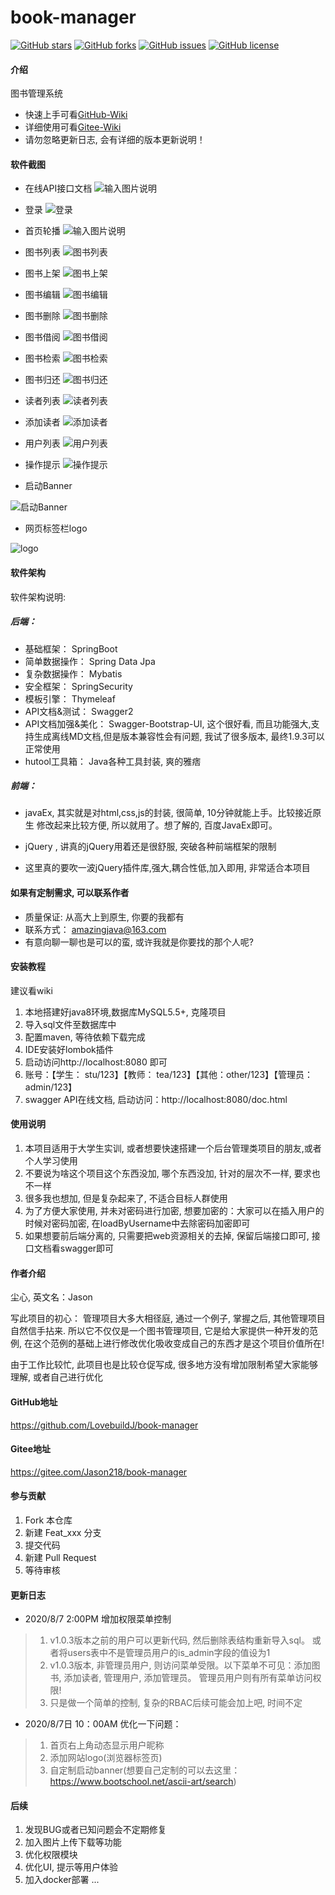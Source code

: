 # book-manager

[![GitHub stars](https://img.shields.io/github/stars/LovebuildJ/book-manager?style=social)](https://github.com/LovebuildJ/book-manager/stargazers)
[![GitHub forks](https://img.shields.io/github/forks/LovebuildJ/book-manager?style=social)](https://github.com/LovebuildJ/book-manager/network)
[![GitHub issues](https://img.shields.io/github/issues/LovebuildJ/book-manager?style=social)](https://github.com/LovebuildJ/book-manager/issues)
[![GitHub license](https://img.shields.io/github/license/LovebuildJ/book-manager?style=social)](https://github.com/LovebuildJ/book-manager/blob/master/LICENSE)


#### 介绍
图书管理系统

- 快速上手可看[GitHub-Wiki](https://github.com/LovebuildJ/book-manager/wiki/%E5%BF%AB%E9%80%9F%E5%BC%80%E5%A7%8B)
- 详细使用可看[Gitee-Wiki](https://gitee.com/Jason218/book-manager/wikis/%E4%BD%BF%E7%94%A8%E6%96%87%E6%A1%A3)
- 请勿忽略更新日志, 会有详细的版本更新说明！


#### 软件截图
- 在线API接口文档
![输入图片说明](https://images.gitee.com/uploads/images/2020/0728/222829_12c75a2b_1865362.png "swagger.png")

- 登录
![登录](https://images.gitee.com/uploads/images/2020/0728/220039_eac21a26_1865362.png "login.png")

- 首页轮播
![输入图片说明](https://images.gitee.com/uploads/images/2020/0728/220412_5849b2ba_1865362.png "index.png")

- 图书列表
![图书列表](https://images.gitee.com/uploads/images/2020/0728/220106_01690382_1865362.png "book-list.png")

- 图书上架
![图书上架](https://images.gitee.com/uploads/images/2020/0728/220142_f1321c49_1865362.png "book-add.png")

- 图书编辑
![图书编辑](https://images.gitee.com/uploads/images/2020/0728/220205_23718704_1865362.png "book-update.png")

- 图书删除
![图书删除](https://images.gitee.com/uploads/images/2020/0728/220325_868b4a18_1865362.png "book-del.png")

- 图书借阅
![图书借阅](https://images.gitee.com/uploads/images/2020/0728/220426_add9604e_1865362.png "borrow.png")

- 图书检索
![图书检索](https://images.gitee.com/uploads/images/2020/0728/220449_10ce9e23_1865362.png "book-search.png")

- 图书归还
![图书归还](https://images.gitee.com/uploads/images/2020/0728/220522_b028a938_1865362.png "return.png")

- 读者列表
![读者列表](https://images.gitee.com/uploads/images/2020/0728/220600_d9bbdad8_1865362.png "reader-list.png")

- 添加读者
![添加读者](https://images.gitee.com/uploads/images/2020/0728/220816_d382a217_1865362.png "reader-add.png")

- 用户列表
![用户列表](https://images.gitee.com/uploads/images/2020/0728/220837_7a6de75b_1865362.png "user-list.png")

- 操作提示
![操作提示](https://images.gitee.com/uploads/images/2020/0728/220858_61b0b289_1865362.png "success.png")

- 启动Banner

![启动Banner](https://images.gitee.com/uploads/images/2020/0807/113718_a4ea899d_1865362.png "banner.png")

- 网页标签栏logo

![logo](https://images.gitee.com/uploads/images/2020/0807/113802_afa0f855_1865362.png "logo.png")


#### 软件架构
软件架构说明:

##### 后端：
- 基础框架： SpringBoot
- 简单数据操作： Spring Data Jpa
- 复杂数据操作： Mybatis
- 安全框架： SpringSecurity
- 模板引擎： Thymeleaf
- API文档&测试： Swagger2
- API文档加强&美化： Swagger-Bootstrap-UI, 这个很好看, 而且功能强大,支持生成离线MD文档,但是版本兼容性会有问题, 我试了很多版本, 最终1.9.3可以正常使用
- hutool工具箱： Java各种工具封装, 爽的雅痞

##### 前端：
- javaEx, 其实就是对html,css,js的封装, 很简单, 10分钟就能上手。比较接近原生
修改起来比较方便, 所以就用了。想了解的, 百度JavaEx即可。

- jQuery , 讲真的jQuery用着还是很舒服, 突破各种前端框架的限制

- 这里真的要吹一波jQuery插件库,强大,耦合性低,加入即用, 非常适合本项目

#### 如果有定制需求, 可以联系作者
- 质量保证: 从高大上到原生, 你要的我都有
- 联系方式： amazingjava@163.com
- 有意向聊一聊也是可以的蛮, 或许我就是你要找的那个人呢?

#### 安装教程

建议看wiki
1.  本地搭建好java8环境,数据库MySQL5.5+, 克隆项目
2.  导入sql文件至数据库中
3.  配置maven, 等待依赖下载完成
4.  IDE安装好lombok插件
5.  启动访问http://localhost:8080 即可
6.  账号：【学生： stu/123】【教师： tea/123】【其他：other/123】【管理员：admin/123】
7.  swagger API在线文档, 启动访问：http://localhost:8080/doc.html
#### 使用说明

1.  本项目适用于大学生实训, 或者想要快速搭建一个后台管理类项目的朋友,或者个人学习使用
2.  不要说为啥这个项目这个东西没加, 哪个东西没加, 针对的层次不一样, 要求也不一样
3.  很多我也想加, 但是复杂起来了, 不适合目标人群使用
4.  为了方便大家使用, 并未对密码进行加密, 想要加密的：大家可以在插入用户的时候对密码加密, 在loadByUsername中去除密码加密即可
5.  如果想要前后端分离的, 只需要把web资源相关的去掉, 保留后端接口即可, 接口文档看swagger即可
#### 作者介绍
尘心, 英文名：Jason 

写此项目的初心： 管理项目大多大相径庭, 通过一个例子, 掌握之后, 其他管理项目自然信手拈来. 所以它不仅仅是一个图书管理项目,
它是给大家提供一种开发的范例, 在这个范例的基础上进行修改优化吸收变成自己的东西才是这个项目价值所在!

由于工作比较忙, 此项目也是比较仓促写成, 很多地方没有增加限制希望大家能够理解, 或者自己进行优化

#### GitHub地址
https://github.com/LovebuildJ/book-manager

#### Gitee地址
https://gitee.com/Jason218/book-manager

#### 参与贡献

1.  Fork 本仓库
2.  新建 Feat_xxx 分支
3.  提交代码
4.  新建 Pull Request
5.  等待审核

#### 更新日志
- 2020/8/7 2:00PM 增加权限菜单控制
> 1. v1.0.3版本之前的用户可以更新代码, 然后删除表结构重新导入sql。 或者将users表中不是管理员用户的is_admin字段的值设为1
> 2. v1.0.3版本, 非管理员用户, 则访问菜单受限。以下菜单不可见：添加图书, 添加读者, 管理用户, 添加管理员。 管理员用户则有所有菜单访问权限!
> 3. 只是做一个简单的控制, 复杂的RBAC后续可能会加上吧, 时间不定

- 2020/8/7日 10：00AM 优化一下问题：
> 1. 首页右上角动态显示用户昵称
> 2. 添加网站logo(浏览器标签页) 
> 3. 自定制启动banner(想要自己定制的可以去这里：https://www.bootschool.net/ascii-art/search)

#### 后续

1. 发现BUG或者已知问题会不定期修复
2. 加入图片上传下载等功能
3. 优化权限模块
4. 优化UI, 提示等用户体验
5. 加入docker部署
...
